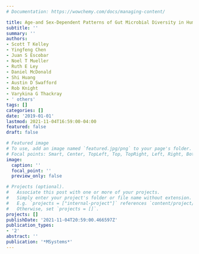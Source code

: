 ```yaml
---
# Documentation: https://wowchemy.com/docs/managing-content/

title: Age-and Sex-Dependent Patterns of Gut Microbial Diversity in Human Adults.
subtitle: ''
summary: ''
authors:
- Scott T Kelley
- Yingfeng Chen
- Juan S Escobar
- Noel T Mueller
- Ruth E Ley
- Daniel McDonald
- Shi Huang
- Austin D Swafford
- Rob Knight
- Varykina G Thackray
- ' others'
tags: []
categories: []
date: '2019-01-01'
lastmod: 2021-11-04T16:59:00-04:00
featured: false
draft: false

# Featured image
# To use, add an image named `featured.jpg/png` to your page's folder.
# Focal points: Smart, Center, TopLeft, Top, TopRight, Left, Right, BottomLeft, Bottom, BottomRight.
image:
  caption: ''
  focal_point: ''
  preview_only: false

# Projects (optional).
#   Associate this post with one or more of your projects.
#   Simply enter your project's folder or file name without extension.
#   E.g. `projects = ["internal-project"]` references `content/project/deep-learning/index.md`.
#   Otherwise, set `projects = []`.
projects: []
publishDate: '2021-11-04T20:59:00.466597Z'
publication_types:
- '2'
abstract: ''
publication: '*MSystems*'
---
```

